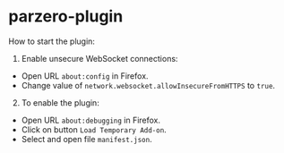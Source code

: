 # parzero-plugin

How to start the plugin:

1. Enable unsecure WebSocket connections:
  - Open URL `about:config` in Firefox.
  - Change value of `network.websocket.allowInsecureFromHTTPS` to `true`.
2. To enable the plugin:
  - Open URL `about:debugging` in Firefox.
  - Click on button `Load Temporary Add-on`.
  - Select and open file `manifest.json`.
